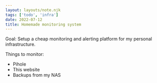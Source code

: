 ```yaml
---
layout: layouts/note.njk
tags: ['todo', 'infra']
date: 2022-07-12
title: Homemade monitoring system
---
```


Goal: Setup a cheap monitoring and alerting platform for my personal infrastructure.

Things to monitor:

- Pihole
- This website
- Backups from my NAS
